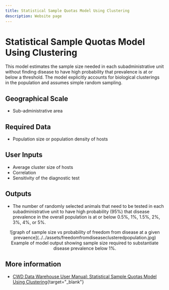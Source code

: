 ```yaml
---
title: Statistical Sample Quotas Model Using Clustering
description: Website page
---
```


# Statistical Sample Quotas Model Using Clustering

This model estimates the sample size needed in each subadministrative unit without finding disease to have high probability that prevalence is at or below a threshold. The model explicitly accounts for biological clusterings in the population and assumes simple random sampling.

## Geographical Scale
* Sub-administrative area

## Required Data
* Population size or population density of hosts

## User Inputs
* Average cluster size of hosts
* Correlation
* Sensitivity of the diagnostic test

## Outputs
* The number of randomly selected animals that need to be tested in each subadministrative unit to have high probability (95%) that disease prevalence in the overall population is at or below 0.5%, 1%, 1.5%, 2%, 3%, 4%, or 5%. 

<center>![graph of sample size vs probability of freedom from disease at a given prevaence](../../assets/freedomfromdiseaseclusteredpopulation.jpg)
<figcaption>Example of model output showing sample size required to substantiate disease prevalence below 1%.</figcaption></center>

## More information

* [CWD Data Warehouse User Manual: Statistical Sample Quotas Model Using Clustering](https://pages.github.coecis.cornell.edu/CWHL/CWD-Data-Warehouse/sample-size-quotas.html){target="_blank"}
